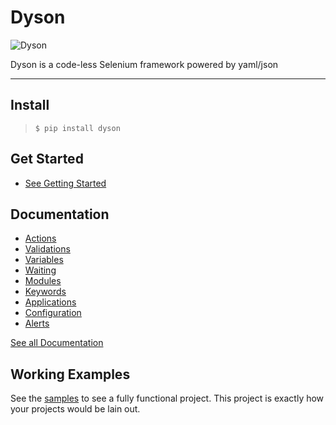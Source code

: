 Dyson
=====

![Dyson](http://i.imgur.com/2q2BtGg.png) 

Dyson is a code-less Selenium framework powered by yaml/json 

---

## Install

> `$ pip install dyson`

## Get Started

- [See Getting Started](https://github.com/ddavison/dyson/blob/master/docs/getting_started.md#getting-started-with-dyson)

## Documentation

- [Actions](https://github.com/ddavison/dyson/blob/master/docs/actions.md#actions)
- [Validations](https://github.com/ddavison/dyson/blob/master/docs/validations.md#validations)
- [Variables](https://github.com/ddavison/dyson/blob/master/docs/variables.md#variables)
- [Waiting](https://github.com/ddavison/dyson/blob/master/docs/waiting.md#waiting)
- [Modules](https://github.com/ddavison/dyson/blob/master/docs/modules.md#modules)
- [Keywords](https://github.com/ddavison/dyson/blob/master/docs/keywords.md#keywords)
- [Applications](https://github.com/ddavison/dyson/blob/master/docs/applications.md#applications)
- [Configuration](https://github.com/ddavison/dyson/blob/master/docs/configuration.md#dyson-configuration)
- [Alerts](https://github.com/ddavison/dyson/blob/master/docs/alerts.md#alerts)

[See all Documentation](https://github.com/ddavison/dyson/tree/master/docs)

## Working Examples

See the [samples](https://github.com/ddavison/dyson/tree/master/sample) to see
a fully functional project.  This project is exactly how your projects would be lain out.

